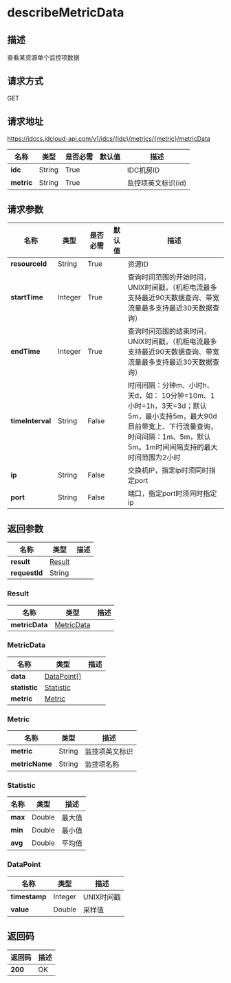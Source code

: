 # describeMetricData


## 描述
查看某资源单个监控项数据

## 请求方式
GET

## 请求地址
https://jdccs.jdcloud-api.com/v1/idcs/{idc}/metrics/{metric}/metricData

|名称|类型|是否必需|默认值|描述|
|---|---|---|---|---|
|**idc**|String|True| |IDC机房ID|
|**metric**|String|True| |监控项英文标识(id)|

## 请求参数
|名称|类型|是否必需|默认值|描述|
|---|---|---|---|---|
|**resourceId**|String|True| |资源ID|
|**startTime**|Integer|True| |查询时间范围的开始时间， UNIX时间戳，（机柜电流最多支持最近90天数据查询、带宽流量最多支持最近30天数据查询）|
|**endTime**|Integer|True| |查询时间范围的结束时间， UNIX时间戳，（机柜电流最多支持最近90天数据查询、带宽流量最多支持最近30天数据查询）|
|**timeInterval**|String|False| |时间间隔：分钟m、小时h、天d，如： 10分钟=10m、1小时=1h，3天=3d；默认5m，最小支持5m，最大90d 目前带宽上、下行流量查询，时间间隔：1m、5m，默认5m。1m时间间隔支持的最大时间范围为2小时|
|**ip**|String|False| |交换机IP，指定ip时须同时指定port|
|**port**|String|False| |端口，指定port时须同时指定ip|


## 返回参数
|名称|类型|描述|
|---|---|---|
|**result**|[Result](describemetricdata#result)| |
|**requestId**|String| |

### <div id="result">Result</div>
|名称|类型|描述|
|---|---|---|
|**metricData**|[MetricData](describemetricdata#metricdata)| |
### <div id="metricdata">MetricData</div>
|名称|类型|描述|
|---|---|---|
|**data**|[DataPoint[]](describemetricdata#datapoint)| |
|**statistic**|[Statistic](describemetricdata#statistic)| |
|**metric**|[Metric](describemetricdata#metric)| |
### <div id="metric">Metric</div>
|名称|类型|描述|
|---|---|---|
|**metric**|String|监控项英文标识|
|**metricName**|String|监控项名称|
### <div id="statistic">Statistic</div>
|名称|类型|描述|
|---|---|---|
|**max**|Double|最大值|
|**min**|Double|最小值|
|**avg**|Double|平均值|
### <div id="datapoint">DataPoint</div>
|名称|类型|描述|
|---|---|---|
|**timestamp**|Integer|UNIX时间戳|
|**value**|Double|采样值|

## 返回码
|返回码|描述|
|---|---|
|**200**|OK|
